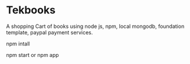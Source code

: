 Tekbooks
===========

A shopping Cart of books using node js, npm, local mongodb, foundation template, paypal payment services.

npm intall

npm start or npm app
